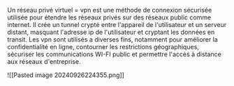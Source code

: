 
Un réseau privé virtuel = vpn est une méthode de connexion sécurisée utilisée pour étendre les réseaux privés sur des réseaux public comme internet.
Il crée un tunnel crypté entre l'appareil de l'utilisateur et un serveur distant, masquant l'adresse ip de l'utilisateur et cryptant les données en transit. 
Les vpn sont utilisés a diverses fins, notamment pour améliorer la confidentialité en ligne, contourner les restrictions géographiques, sécuriser les communications WI-FI public et permettre l'accès à distance aux réseaux d'entreprise.


![[Pasted image 20240926224355.png]]




